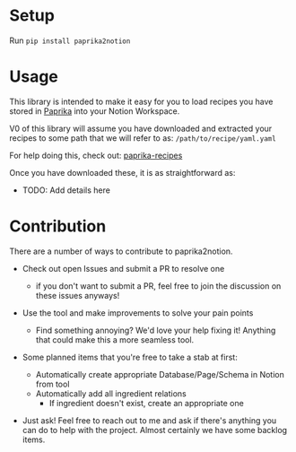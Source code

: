 # Setup
Run `pip install paprika2notion`

# Usage

This library is intended to make it easy for you to load recipes you have stored in [Paprika](https://www.paprikaapp.com/) into your Notion Workspace.

V0 of this library will assume you have downloaded and extracted your recipes to some path that we will refer to as: `/path/to/recipe/yaml.yaml`

For help doing this, check out: [paprika-recipes](https://github.com/coddingtonbear/paprika-recipes)


Once you have downloaded these, it is as straightforward as:

- TODO: Add details here

# Contribution

There are a number of ways to contribute to paprika2notion.
- Check out open Issues and submit a PR to resolve one
  - if you don't want to submit a PR, feel free to join the discussion on these issues anyways!
- Use the tool and make improvements to solve your pain points
  - Find something annoying? We'd love your help fixing it! Anything that could make this a more seamless tool.

- Some planned items that you're free to take a stab at first:
  - Automatically create appropriate Database/Page/Schema in Notion from tool
  - Automatically add all ingredient relations
    - If ingredient doesn't exist, create an appropriate one
  
- Just ask! Feel free to reach out to me and ask if there's anything you can do to help with the project. Almost certainly we have some backlog items.
  
